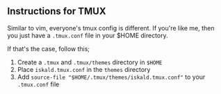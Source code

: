 ## Instructions for TMUX 

Similar to vim, everyone's tmux config is different. If you're like me, then you just have a `.tmux.conf` file in your $HOME directory. 

If that's the case, follow this;

1. Create a `.tmux` and `.tmux/themes` directory in `$HOME`
2. Place `iskald.tmux.conf` in the `themes` directory
3. Add `source-file "$HOME/.tmux/themes/iskald.tmux.conf"` to your `.tmux.conf` file
